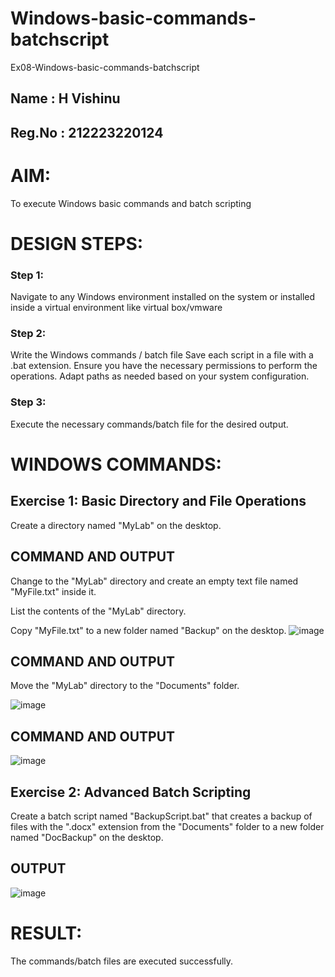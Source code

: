 # Windows-basic-commands-batchscript
Ex08-Windows-basic-commands-batchscript
## Name : H Vishinu 
## Reg.No : 212223220124
# AIM:
To execute Windows basic commands and batch scripting

# DESIGN STEPS:

### Step 1:

Navigate to any Windows environment installed on the system or installed inside a virtual environment like virtual box/vmware 

### Step 2:

Write the Windows commands / batch file
Save each script in a file with a .bat extension.
Ensure you have the necessary permissions to perform the operations.
Adapt paths as needed based on your system configuration.
### Step 3:

Execute the necessary commands/batch file for the desired output. 




# WINDOWS COMMANDS:
## Exercise 1: Basic Directory and File Operations
Create a directory named "MyLab" on the desktop.


## COMMAND AND OUTPUT

Change to the "MyLab" directory and create an empty text file named "MyFile.txt" inside it.

List the contents of the "MyLab" directory.

Copy "MyFile.txt" to a new folder named "Backup" on the desktop.
![image](https://github.com/VisHinu24/Windows-basic-commands-batchscript/assets/144244396/da39c5f1-d586-46e3-a20c-a10e57f40ada)


## COMMAND AND OUTPUT

Move the "MyLab" directory to the "Documents" folder.

![image](https://github.com/VisHinu24/Windows-basic-commands-batchscript/assets/144244396/d8de34b0-3236-46b9-bfe6-d7c5c7282268)

## COMMAND AND OUTPUT
![image](https://github.com/VisHinu24/Windows-basic-commands-batchscript/assets/144244396/498c8faf-0021-465c-a7b1-006f39bd30ef)


## Exercise 2: Advanced Batch Scripting
Create a batch script named "BackupScript.bat" that creates a backup of files with the ".docx" extension from the "Documents" folder to a new folder named "DocBackup" on the desktop.







## OUTPUT
![image](https://github.com/VisHinu24/Windows-basic-commands-batchscript/assets/144244396/82cf8311-ddb5-4794-a4f9-a18fa8d4d8db)





# RESULT:
The commands/batch files are executed successfully.

